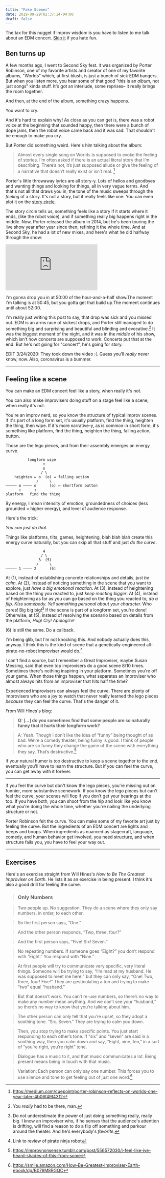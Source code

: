 ```yaml
---
title: "Fake Scenes"
date: 2019-09-29T02:37:14-04:00
draft: false
---
```


The tax for this nugget if improv wisdom is you have to listen to me talk about an EDM concert. [Skip it](#feeling-like-a-scene) if you hate fun.

<h2>Ben turns up</h2>

A few months ago, I went to Second Sky fest. It was organized by Porter Robinson, one of my favorite artists and creator of one of my favorite albums, "Worlds" which, at first blush, is just a bunch of sick EDM bangers. But when you listen more, you hear some of that good "this is an *album*, not just songs" kinda stuff. It's got an interlude, some reprises– it really brings the room together.

And then, at the end of the album, something crazy happens.

You want to cry.

And it's hard to explain why! As close as you can get is, there was a robot voice at the beginning that sounded happy, then there were a bunch of dope jams, then the robot voice came back and it was sad. That shouldn't be enough to make you cry.

But Porter did something weird. Here's him talking about the album:

> Almost every single song on Worlds is supposed to evoke the feeling of stories. I’m often asked if there is an actual literal story that I’m describing. There’s not, it’s just supposed allude or give the feeling of a narrative that doesn’t really exist or isn’t real. [^2]

Porter's little throwaway lyrics are all story-y. Lots of hellos and goodbyes and wanting things and looking for things, all in very vague terms. And that's not all that draws you in; the tone of the music sweeps through the *feeling* of a story. It's not a story, but it really feels like one. You can even plot it on the [story circle](https://channel101.fandom.com/wiki/Story_Structure_101:_Super_Basic_Shit).

The story circle tells us, something feels like a story if it starts where it ends, (like the robot voice), and if something really big happens right in the middle. Now, Porter released the album in 2014, but he's been touring the live show year after year since then, refining it the whole time. And at Second Sky, he had a lot of new mixes, and here's what he did halfway through the show:

<iframe src="https://www.youtube.com/embed/SQSugMYpdtA?start=3000" frameborder="0" allow="accelerometer; autoplay; encrypted-media; gyroscope; picture-in-picture" allowfullscreen></iframe>
<figcaption>
  <p>I'm gonna drop you in at 50:00 of the hour-and-a-half show.The moment I'm talking is at 50:45, but you gotta get that build up.The moment continues until about 52:00.</p>
</figcaption>

I'm really just writing this post to say, that drop was sick and you missed out. EDM is an arms race of sickest drops, and Porter still managed to do something big and surprising and beautiful and blinding and evocative.[^1] It was the biggest moment of the night, and it was in the *middle* of his show, which isn't how concerts are supposed to work. Concerts put that at the end. But he's not going for "concert", he's going for story.

EDIT 3/24/2020: They took down the video :(. Guess you'll *really* never know, now. Also, coronavirus is a bummer.
<hr>
<h2 id="feeling-like-a-scene">Feeling like a scene</h2>

You can make an EDM concert feel like a story, when really it's not.

You can also make improvisers doing stuff on a stage feel like a scene, when really it's not.

You're an improv nerd, so you know the structure of typical improv scenes. If it's part of a long form set, it's usually platform, find the thing, heighten the thing, then wipe. If it's more narrative-y, as is common in short form, it's something like platform, find the thing, heighten the thing, falling action, button.

Those are the lego pieces, and from their assembly emerges an energy curve.

```
          longform wipe
                 ↧
                 o
                / \
    heighten ↦ o  (o) ↤ falling action
              /     \
––––– o –––– o      (o) ↤ shortform button
      ↥      ↥
platform   find the thing
```
<figcaption>
  <p>By energy, I mean intensity of emotion, groundedness of choices (less grounded = higher energy), and level of audience response.</p>
</figcaption>

Here's the trick:

*You can just do that.*

Things like platforms, tilts, games, heightening, blah blah blah create this energy curve naturally, but you can skip all that stuff and just *do the curve*.

```
                 4
                / \
               3  (5)
              /     \
––––– 1 –––– 2      (6)
```

At (1), instead of establishing concrete relationships and details, just *be calm*. At (2), instead of noticing something in the scene that you want to explore, just *have a big emotional reaction*. At (3), instead of heightening based on the thing you reacted to, just *keep reacting bigger*. At (4), instead of heightening as far as you can go based on the thing you reacted to, *do a flip. Kiss somebody. Yell something personal about your character.* Who cares! Big big big![^3] If the scene is part of a longform set, you're done! Otherwise, at (5), instead of resolving the scenario based on details from the platform, *Hug! Cry! Apologize!*

(6) is still the same. Do a callback.

I'm being glib, but I'm not knocking this. And nobody actually does this, anyway. I think this is the kind of scene that a genetically-engineered all-pirate-no-robot improviser would do.[^4]

I can't find a source, but I remember a Great Improviser, maybe Susan Messing, said that even top improvisers do a good scene 8/10 times. Sometimes there's nothing inspiring in your platform. Sometimes you're off your game. When those things happen, what separates an improviser who almost always hits from an improviser that hits half the time?

Experienced improvisers can always feel the curve. There are plenty of improvisers who are a joy to watch that never really learned the lego pieces *because* they can feel the curve. That's the danger of it.

From Will Hines's blog:

> **Q: [...] do you sometimes find that some people are so naturally funny that it hurts their longform work?**

> A: Yeah. Though I don’t like the idea of “funny” being thought of as bad. We’re a comedy theater, being funny is good. I think of people who are so funny they change the game of the scene with everything they say. That’s destructive.[^5]

If your natural humor is too destructive to keep a scene together to the end, eventually you'll have to learn the structure. But if you can feel the curve, you can get away with it forever.

<hr>

If you feel the curve but don't know the lego pieces, you're missing out on funnier, more substantive scenework. If you know the lego pieces but can't feel the curve, your scenes will flop if you don't get your bearings at the top. If you have both, you can shoot from the hip and look like you know what you're doing the whole time, whether you're nailing the underlying structure or not.

Porter Robinson felt the curve. You can make some of my favorite art just by feeling the curve. But the ingredients of an EDM concert are lights and beeps and boops. When ingredients as nuanced as stagecraft, language, comedy, and human behavior get involved, you need structure, and when structure fails you, you have to feel your way out.

<hr>

<h2>Exercises</h2>

Here's an exercise straight from Will Hines's *How to Be The Greatest Improviser on Earth*. He lists it as an exercise in being present. I think it's also a good drill for feeling the curve.

> <h3>Only Numbers</h3>

> Two people up. No suggestion. They do a scene where they only say numbers, in order, to each other.

> So the first person says, “One.”

> And the other person responds, “Two, three, four?”

> And the first person says, “Five! Six! Seven.”

> No repeating numbers. If someone goes “Eight?” you don’t respond with “Eight.” You respond with “Nine.”

> At first people will try to communicate very specific, very literal things. Someone will be trying to say, “I’m mad at my husband. He was supposed to meet me here!” but they can only say, “One! Two, three, four! Five!” They are gesticulating a ton and trying to make “two” equal “husband.”

> But that doesn’t work. You can’t re-use numbers, so there’s no way to make any number mean anything. And we can’t see your “husband,” so there’s no way to know that you’re talking about him.

> The other person can only tell that you’re upset, so they adopt a soothing tone. “Six. Seven.” They are trying to calm you down.

> Then, you stop trying to make specific points. You just start responding to each other’s tone. If “six” and “seven” are said in a soothing way, then you calm down and say, “Eight, nine, ten,” in a sort of “you’re right, you’re right” tone.

> Dialogue has a music to it, and that music communicates a lot. Being present means being in touch with that music.

> Variation: Each person can only say one number. This forces you to use silence and tone to get feeling out of just one word.[^6]


[^1]: You *really* had to be there, man.

[^2]: https://medium.com/cuepoint/porter-robinson-reflects-on-worlds-one-year-later-4b06f49f43f2

[^3]: Do not underestimate the power of just doing something really, really big. I know an improviser who, if he senses that the audience's attention is drifting, will find a reason to do a flip off something and parkour around the theater. And he's everybody's *favorite*.

[^4]: Link to review of pirate ninja robot

[^5]: https://improvnonsense.tumblr.com/post/556572030/i-feel-like-ive-heard-shades-of-this-from-some

[^6]: https://smile.amazon.com/How-Be-Greatest-Improviser-Earth-ebook/dp/B079M8RGQC


